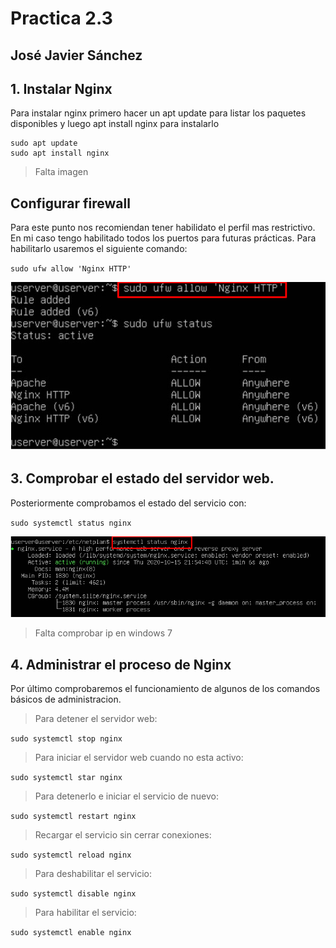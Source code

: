 # Practica 2.3

## José Javier Sánchez

## 1. Instalar Nginx

Para instalar nginx primero hacer un apt update para listar los paquetes
disponibles y luego apt install nginx para instalarlo

~~~
sudo apt update
sudo apt install nginx
~~~

> Falta imagen

## Configurar firewall

Para este punto nos recomiendan tener habilidato el perfil mas restrictivo.
En mi caso tengo habilitado todos los puertos para futuras prácticas.
Para habilitarlo usaremos el siguiente comando:

`sudo ufw allow 'Nginx HTTP'`

![allow](allow.png)

## 3. Comprobar el estado del servidor web.

Posteriormente comprobamos el estado del servicio con:

`sudo systemctl status nginx`

![status](status.png)

> Falta comprobar ip en windows 7

## 4. Administrar el proceso de Nginx

Por último comprobaremos el funcionamiento de algunos de los comandos básicos 
de administracion.

> Para detener el servidor web:

`sudo systemctl stop nginx`

> Para iniciar el servidor web cuando no esta activo:

`sudo systemctl star nginx`

> Para detenerlo e iniciar el servicio de nuevo:

`sudo systemctl restart nginx`

> Recargar el servicio sin cerrar conexiones:

`sudo systemctl reload nginx`

> Para deshabilitar el servicio:

`sudo systemctl disable nginx`

> Para habilitar el servicio:

`sudo systemctl enable nginx`

  


